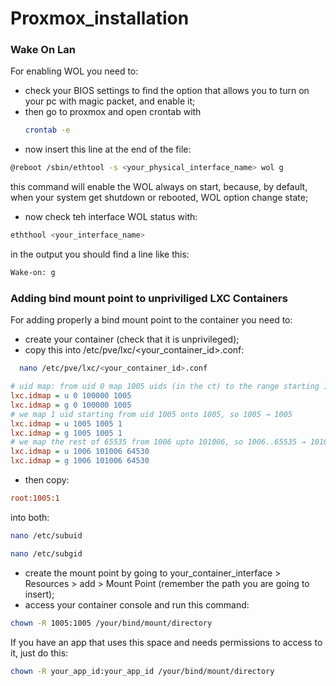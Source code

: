 # Proxmox_installation

### **Wake On Lan**
For enabling WOL you need to:
* check your BIOS settings to find the option that allows you to turn on your pc with magic packet, and enable it;
* then go to proxmox and open crontab with
  ```bash
  crontab -e
  ```
* now insert this line at the end of the file:
```bash
@reboot /sbin/ethtool -s <your_physical_interface_name> wol g
```
this command will enable the WOL always on start, because, by default, when your system get shutdown or rebooted, WOL option change state;
* now check teh interface WOL status with:
```bash
eththool <your_interface_name>
```
in the output you should find a line like this:
```bash
Wake-on: g
```
### **Adding bind mount point to unpriviliged LXC Containers**
For adding properly a bind mount point to the container you need to:
* create your container (check that it is unprivileged);
* copy this into /etc/pve/lxc/<your_container_id>.conf:
```bash
  nano /etc/pve/lxc/<your_container_id>.conf
  ```
```ini
# uid map: from uid 0 map 1005 uids (in the ct) to the range starting 100000 (on the host), so 0..1004 (ct) → 100000..101004 (host)
lxc.idmap = u 0 100000 1005
lxc.idmap = g 0 100000 1005
# we map 1 uid starting from uid 1005 onto 1005, so 1005 → 1005
lxc.idmap = u 1005 1005 1
lxc.idmap = g 1005 1005 1
# we map the rest of 65535 from 1006 upto 101006, so 1006..65535 → 101006..165535
lxc.idmap = u 1006 101006 64530
lxc.idmap = g 1006 101006 64530
```
* then copy:
```ini
root:1005:1
```
into both:
```bash
nano /etc/subuid
```
```bash
nano /etc/subgid
```
* create the mount point by going to your_container_interface > Resources > add > Mount Point (remember the path you are going to insert);
* access your container console and run this command:
```bash
chown -R 1005:1005 /your/bind/mount/directory
```
If you have an app that uses this space and needs permissions to access to it, just do this:
```bash
chown -R your_app_id:your_app_id /your/bind/mount/directory
```
